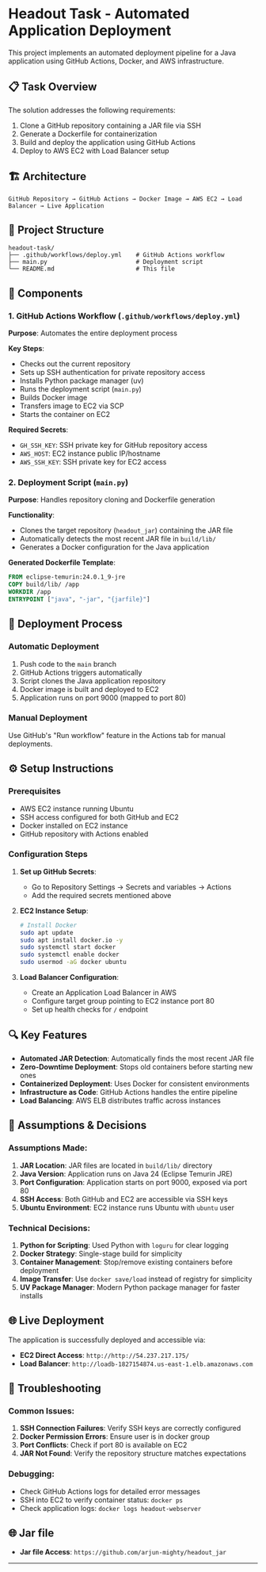 # Headout Task - Automated  Application Deployment

This project implements an automated deployment pipeline for a Java application using GitHub Actions, Docker, and AWS infrastructure.

## 📋 Task Overview

The solution addresses the following requirements:
1. Clone a GitHub repository containing a JAR file via SSH
2. Generate a Dockerfile for containerization
3. Build and deploy the application using GitHub Actions
4. Deploy to AWS EC2 with Load Balancer setup

## 🏗️ Architecture

```
GitHub Repository → GitHub Actions → Docker Image → AWS EC2 → Load Balancer → Live Application
```

## 📁 Project Structure

```
headout-task/
├── .github/workflows/deploy.yml    # GitHub Actions workflow
├── main.py                         # Deployment script
└── README.md                       # This file
```

## 🔧 Components

### 1. GitHub Actions Workflow (`.github/workflows/deploy.yml`)

**Purpose**: Automates the entire deployment process

**Key Steps**:
- Checks out the current repository
- Sets up SSH authentication for private repository access
- Installs Python package manager (uv)
- Runs the deployment script (`main.py`)
- Builds Docker image
- Transfers image to EC2 via SCP
- Starts the container on EC2

**Required Secrets**:
- `GH_SSH_KEY`: SSH private key for GitHub repository access
- `AWS_HOST`: EC2 instance public IP/hostname
- `AWS_SSH_KEY`: SSH private key for EC2 access

### 2. Deployment Script (`main.py`)

**Purpose**: Handles repository cloning and Dockerfile generation

**Functionality**:
- Clones the target repository (`headout_jar`) containing the JAR file
- Automatically detects the most recent JAR file in `build/lib/`
- Generates a Docker configuration for the Java application

**Generated Dockerfile Template**:
```dockerfile
FROM eclipse-temurin:24.0.1_9-jre
COPY build/lib/ /app
WORKDIR /app
ENTRYPOINT ["java", "-jar", "{jarfile}"]
```

## 🚀 Deployment Process

### Automatic Deployment
1. Push code to the `main` branch
2. GitHub Actions triggers automatically
3. Script clones the Java application repository
4. Docker image is built and deployed to EC2
5. Application runs on port 9000 (mapped to port 80)

### Manual Deployment
Use GitHub's "Run workflow" feature in the Actions tab for manual deployments.

## ⚙️ Setup Instructions

### Prerequisites
- AWS EC2 instance running Ubuntu
- SSH access configured for both GitHub and EC2
- Docker installed on EC2 instance
- GitHub repository with Actions enabled

### Configuration Steps

1. **Set up GitHub Secrets**:
   - Go to Repository Settings → Secrets and variables → Actions
   - Add the required secrets mentioned above

2. **EC2 Instance Setup**:
   ```bash
   # Install Docker
   sudo apt update
   sudo apt install docker.io -y
   sudo systemctl start docker
   sudo systemctl enable docker
   sudo usermod -aG docker ubuntu
   ```

3. **Load Balancer Configuration**:
   - Create an Application Load Balancer in AWS
   - Configure target group pointing to EC2 instance port 80
   - Set up health checks for `/` endpoint

## 🔍 Key Features

- **Automated JAR Detection**: Automatically finds the most recent JAR file
- **Zero-Downtime Deployment**: Stops old containers before starting new ones
- **Containerized Deployment**: Uses Docker for consistent environments
- **Infrastructure as Code**: GitHub Actions handles the entire pipeline
- **Load Balancing**: AWS ELB distributes traffic across instances

## 📝 Assumptions & Decisions

### Assumptions Made:
1. **JAR Location**: JAR files are located in `build/lib/` directory
2. **Java Version**: Application runs on Java 24 (Eclipse Temurin JRE)
3. **Port Configuration**: Application starts on port 9000, exposed via port 80
4. **SSH Access**: Both GitHub and EC2 are accessible via SSH keys
5. **Ubuntu Environment**: EC2 instance runs Ubuntu with `ubuntu` user

### Technical Decisions:
1. **Python for Scripting**: Used Python with `loguru` for clear logging
2. **Docker Strategy**: Single-stage build for simplicity
3. **Container Management**: Stop/remove existing containers before deployment
4. **Image Transfer**: Use `docker save/load` instead of registry for simplicity
5. **UV Package Manager**: Modern Python package manager for faster installs

## 🌐 Live Deployment

The application is successfully deployed and accessible via:
- **EC2 Direct Access**: `http://http://54.237.217.175/`
- **Load Balancer**: `http://loadb-1827154874.us-east-1.elb.amazonaws.com`

## 🔧 Troubleshooting

### Common Issues:
1. **SSH Connection Failures**: Verify SSH keys are correctly configured
2. **Docker Permission Errors**: Ensure user is in docker group
3. **Port Conflicts**: Check if port 80 is available on EC2
4. **JAR Not Found**: Verify the repository structure matches expectations

### Debugging:
- Check GitHub Actions logs for detailed error messages
- SSH into EC2 to verify container status: `docker ps`
- Check application logs: `docker logs headout-webserver`

## 🌐 Jar file


- **Jar file Access**: `https://github.com/arjun-mighty/headout_jar`

---
